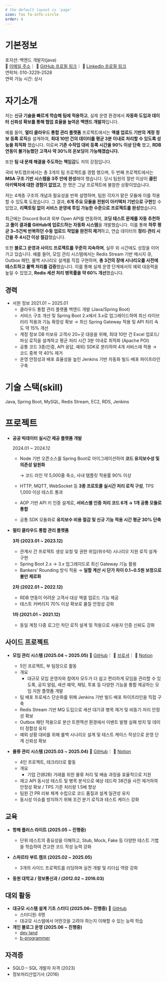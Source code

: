 ```yaml
---
# the default layout is 'page'
icon: fas fa-info-circle
order: 4
---
```


# 기본정보

포지션: 백엔드 개발자(java) <br>
📧 [이메일 주소](mailto:asqwklop12@naver.com)｜ 🔗 [GitHub 프로필 링크](https://github.com/asqwklop12)｜ 💼 [LinkedIn 프로필 링크](https://linkedin.com/in/yonghun-park-8ab593160) <br>
연락처: 010-3229-2528<br>
연락 가능 시간: 상시 <br>   

# 자기소개

저는 **신규 기술을 빠르게 학습해 팀에 적용하고**, 실제 운영 환경에서 **자동화 도입과 데이터 신뢰성 확보를 통해 협업 효율을 높여온 백엔드 개발자**입니다.

예를 들어, **멀티 클라우드 통합 관리 플랫폼** 프로젝트에서는 **엑셀 업로드 기반의 계정 정보 등록 로직**을 설계하여, **최대 10만 건의 데이터를 평균 3분 이내로 처리할 수 있도록 성능을 최적화** 했습니다. 이로써 **기존 수작업 대비 등록 시간을 90% 이상 단축** 했고, **RDB 연동이 불가능했던 고객사 약 30%의 온보딩이 가능해졌습니다.**

또한 **팀 내 문제 해결을 주도하는 책임감**도 저의 강점입니다.

국비 부트캠프에서는 총 3개의 팀 프로젝트를 경험 했으며, 두 번째 프로젝트에서는 **MSA 구조 기반 시스템을 3주 만에 완성**해야 했습니다. 당시 팀원의 절반 이상이 **클린 아키텍처에 대한 경험이 없었고**, 한 명은 그날 프로젝트에 불참한 상황이었습니다.

저는 4계층 구조의 개념과 필요성을 반복 설명하며, 팀원 각자가 맡은 모듈에 이를 적용할 수 있도록 도왔습니다. 그 결과, **6개 주요 모듈을 전원이 아키텍처 기반으로 구현**할 수 있었고, **리팩토링 없이 서비스 운영에 투입 가능한 수준으로 프로젝트를 완성**했습니다.

최근에는 Discord Bot과 외부 Open API를 연동하여, **코딩 테스트 문제를 자동 추천하고 풀이 결과를 GitHub에 업로드하는 자동화 시스템**을 개발했습니다. 이를 통해 **하루 평균 3~5건씩 반복하던 수동 업로드 작업을 완전히 제거**하고, 연습 데이터의 **정리·관리 시간을 주 4시간 이상 절감**했습니다.

또한 **블로그 운영과 사이드 프로젝트를 꾸준히 지속하며**, 실무 외 시간에도 성장을 이어가고 있습니다. 예를 들어, 모임 관리 시스템에서는 Redis Stream 기반 메시지 큐, Outbox 패턴, 롤백 시나리오 설계를 직접 구현하며, **총 3건의 장애 시나리오를 사전에 테스트하고 롤백 처리를 검증**했습니다. 이를 통해 실제 운영 단계에서의 예외 대응력을 높일 수 있었고, **Redis 세션 처리 병목률을 약 60% 개선**했습니다.

## 경력

- 서원 정보
    2021.01 ~ 2025.01
    - 클라우드 통합 관리 플랫폼 백엔드 개발 (Java/Spring Boot)
    - 서비스 구조 개선 및 Spring Boot 2.x에서 3.x로 업그레이드하여 최신 라이브러리 적용과 기능 확장성 확보
     → 최신 Spring Gateway 적용 및 API 처리 속도 약 15% 개선
    - 계정 정보 DB 미보유 고객사 20+곳 대응을 위해, 최대 10만 건 Excel 업로드/파싱 로직을 설계하고 평균 처리 시간 3분 이내로 최적화 (Apache POI)
    - 공통 코드 3종(인증, API 응답, 예외) SDK로 분리하여 4개 서비스에 적용 → 코드 중복 약 40% 제거
    - 운영 안정성과 배포 효율성을 높인 Jenkins 기반 자동화 빌드·배포 파이프라인 구축

# 기술 스택(skill)

Java, Spring Boot, MySQL, Redis Stream, EC2, RDS, Jenkins

# 프로젝트

- **공공 빅데이터 실시간 제공 플랫폼 개발**
    
    2024.01 ~ 2024.12 
    
    - Node 기반 오픈소스를 Spring Boot로 마이그레이션하여 **코드 유지보수성 및 의존성 일원화**
        
        → 코드 라인 약 5,000줄 축소, 사내 템플릿 적용률 90% 이상
        
    - HTTP, MQTT, WebSocket 등 **3종 프로토콜 실시간 처리 로직 구성**, TPS 1,000 이상 테스트 통과
    - AOP 기반 API 키 인증 설계로, **서비스별 인증 처리 코드 6개 → 1개 공통 모듈로 통합**
    - 공통 SDK 모듈화로 **유지보수 비용 절감 및 신규 기능 적용 시간 평균 30% 단축**
- **멀티 클라우드 통합 관리 플랫폼**
    
    **3차 (2023.01 ~ 2023.12)**
    
    - 관계사 간 프로젝트 생성 요청 및 권한 위임(위수탁) 시나리오 지원 로직 설계·구현
    - Spring Boot 2.x → 3.x 업그레이드로 최신 Gateway 기능 활용
    - Bankers' Rounding 방식 적용 → **일할 계산 시 단가 차이 0.1~0.5원 보정으로 불만 제로화**
    
    **2차 (2022.01 ~ 2022.12)**
    
    - RDB 연동이 어려운 고객사 대상 엑셀 업로드 기능 제공
    - 테스트 커버리지 70% 이상 확보로 품질 안정성 강화
    
    **1차 (2021.01 ~ 2021.12)**
    
    - 동일 계정 다중 로그인 차단 로직 설계 및 적용으로 사용자 인증 신뢰도 강화

## 사이드 프로젝트

- **모임 관리 시스템 (2025.04 ~ 2025.05)**  🔗 [GitHub](https://github.com/sparta-MOIM/MOIM-Server)｜ 📰 [브로셔](https://rough-appliance-207.notion.site/12-MOIM-2014f2102e618040bf9de72a346701af?source=copy_link)｜ 📑 [Notion](https://rough-appliance-207.notion.site/12-2014f2102e6180e79596fd96cb541172?source=copy_link)
    - 5인 프로젝트, 부 팀장으로 활동
    - 개요
        - 대규모 모임 운영자와 참여자 모두가 더 쉽고 편리하게 모임을 관리할 수 있도록, 
        공지 알림, 세션 예약, 채팅, 투표 등 다양한 기능을 통합 제공하는 모임 지원 플랫폼 개발
    - 팀 배포 프로세스 단순화를 위해 Jenkins 기반 빌드·배포 파이프라인을 직접 구축
    - Redis Stream 기반 MQ 도입으로 세션 대기큐 병목 제거 및 비동기 처리 안정성 확보
    - Outbox 패턴 적용으로 분산 트랜잭션 환경에서 이벤트 발행 실패 방지 및 데이터 정합성 유지
    - 예외 상황 대비를 위해 롤백 시나리오 설계 및 테스트 케이스 작성으로 운영 단계 신뢰성 확보
    
- **물류 관리 시스템 (2025.03 ~ 2025.04)**  🔗 [GitHub](https://github.com/Sparta-Rooibos/rooibos)｜ 📑 [Notion](https://rough-appliance-207.notion.site/24-Rooibos-2064f2102e6180028d2dce405e2828bd?source=copy_link)
    - 4인 프로젝트, 테크리더로 활동
    - 개요
        - 기업 간(B2B) 거래를 위한 물류 처리 및 배송 과정을 효율적으로 지원
    - 재고 API 동시성 테스트 및 병목 분석으로 예상 데드락 38건을 사전 제거하여 안정성 확보 / TPS 기준 처리량 1.5배 향상
    - 팀원 간 PR 리뷰 체계 수립으로 코드 품질과 설계 일관성 유지
    - 동시성 이슈를 방지하기 위해 조건 분기 로직과 테스트 케이스 강화

## 교육

- **항해 플러스 라이트 (2025.05 ~ 진행중)**
    - 단위 테스트의 중요성을 이해하고, Stub, Mock, Fake 등 다양한 테스트 기법을 학습하여 견고한 코드 작성 능력 강화
    
- **스파르타 부트 캠프 (2025.02 ~ 2025.05)**
    - 3개의 사이드 프로젝트를 리딩하며 실전 개발 및 리더십 역량 강화
    
- **동원 대학교 / 정보통신과 / (2012.02 ~ 2016.03)**

## 대외 활동

- **대규모 시스템 설계 기초 스터디 (2025.06~ 진행중)**  🔗 [GitHub](https://github.com/grow-together-study/system-design-interview)
    - 스터디원: 6명
    - 대규모 시스템에서 어떤것을 고려야 하는지 이해할 수 있는 능력 학습
- **개인 블로그 운영 (2025.06 ~ 진행중)**
    - [dev land](https://asqwklop12.github.io/)
    - [b-programmer](https://b-programmer.tistory.com/)

## 자격증

- SQLD – SQL 개발자 자격 (2023)
- 정보처리산업기사 (2016)